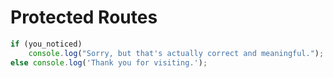 # Protected Routes

```js
if (you_noticed)
    console.log("Sorry, but that's actually correct and meaningful.");
else console.log('Thank you for visiting.');
```
